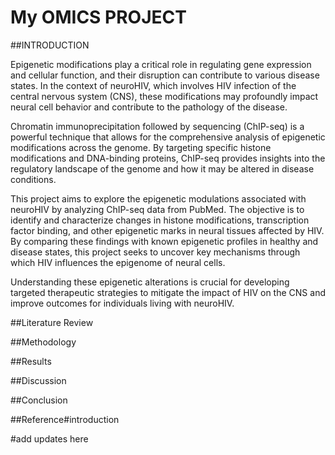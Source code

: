 # My OMICS PROJECT

##INTRODUCTION

Epigenetic modifications play a critical role in regulating gene expression and cellular function, and their disruption can contribute to various disease states. In the context of neuroHIV, which involves HIV infection of the central nervous system (CNS), these modifications may profoundly impact neural cell behavior and contribute to the pathology of the disease.

Chromatin immunoprecipitation followed by sequencing (ChIP-seq) is a powerful technique that allows for the comprehensive analysis of epigenetic modifications across the genome. By targeting specific histone modifications and DNA-binding proteins, ChIP-seq provides insights into the regulatory landscape of the genome and how it may be altered in disease conditions.

This project aims to explore the epigenetic modulations associated with neuroHIV by analyzing ChIP-seq data from PubMed. The objective is to identify and characterize changes in histone modifications, transcription factor binding, and other epigenetic marks in neural tissues affected by HIV. By comparing these findings with known epigenetic profiles in healthy and disease states, this project seeks to uncover key mechanisms through which HIV influences the epigenome of neural cells.

Understanding these epigenetic alterations is crucial for developing targeted therapeutic strategies to mitigate the impact of HIV on the CNS and improve outcomes for individuals living with neuroHIV.

##Literature Review

##Methodology

##Results

##Discussion

##Conclusion

##Reference#introduction

#add updates here

